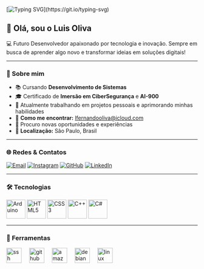 [![Typing SVG](https://readme-typing-svg.demolab.com?font=Montserrat&weight=600&size=30&center=true&vCenter=true&pause=1000&color=6A99E9&width=1000&lines=Ol%C3%A1%2C+seja+bem-vindo(a)+ao+meu+perfil!)](https://git.io/typing-svg) 

## 👋 Olá, sou o Luis Oliva

💻 Futuro Desenvolvedor apaixonado por tecnologia e inovação. Sempre em busca de aprender algo novo e transformar ideias em soluções digitais!

---

### 🚀 Sobre mim

- 📚 Cursando **Desenvolvimento de Sistemas**
- 🎓 Certificado de **Imersão em CiberSegurança** e **AI-900**
- 🔧 Atualmente trabalhando em projetos pessoais e aprimorando minhas habilidades
- 📩 **Como me encontrar:** lfernandooliva@icloud.com
- 🧐 Procuro novas oportunidades e experiências
- 📌 **Localização:** São Paulo, Brasil

---

### 🌐 Redes & Contatos  
[![Email](https://img.shields.io/badge/Email-D14836?style=for-the-badge&logo=gmail&logoColor=white)](mailto:lfernandooliva@icloud.com)
[![Instagram](https://img.shields.io/badge/Instagram-E4405F?style=for-the-badge&logo=instagram&logoColor=white)](https://instagram.com/l.foliva)
[![GitHub](https://img.shields.io/badge/GitHub-181717?style=for-the-badge&logo=github&logoColor=white)](https://github.com/loliva10)
[![LinkedIn](https://img.shields.io/badge/LinkedIn-0A66C2?style=for-the-badge&logo=linkedin&logoColor=white)](https://linkedin.com/in/seu-linkedin)

---

### 🛠 Tecnologias
<p align="left">
  <img src="https://cdn.jsdelivr.net/gh/devicons/devicon/icons/arduino/arduino-original.svg" alt="Arduino" width="50" height="50"/>
  <img src="https://cdn.jsdelivr.net/gh/devicons/devicon/icons/html5/html5-original.svg" alt="HTML5" width="50" height="50"/>
  <img src="https://cdn.jsdelivr.net/gh/devicons/devicon/icons/css3/css3-original.svg" alt="CSS3" width="50" height="50"/>
  <img src="https://cdn.jsdelivr.net/gh/devicons/devicon/icons/cplusplus/cplusplus-original.svg" alt="C++" width="50" height="50"/>
  <img src="https://cdn.jsdelivr.net/gh/devicons/devicon/icons/csharp/csharp-original.svg" alt="C#" width="50" height="50"/>
</p>

---

### 🧰 Ferramentas
<div align="left">
  <img src="https://cdn.jsdelivr.net/gh/devicons/devicon/icons/ssh/ssh-original.svg" height="40" alt="ssh logo"  />
  <img width="12" />
  <img src="https://cdn.jsdelivr.net/gh/devicons/devicon/icons/github/github-original.svg" height="40" alt="github logo"  />
  <img width="12" />
  <img src="https://cdn.jsdelivr.net/gh/devicons/devicon/icons/amazonwebservices/amazonwebservices-line-wordmark.svg" height="40" alt="amazonwebservices logo"  />
  <img width="12" />
  <img src="https://cdn.jsdelivr.net/gh/devicons/devicon/icons/debian/debian-original.svg" height="40" alt="debian logo"  />
  <img width="12" />
  <img src="https://cdn.jsdelivr.net/gh/devicons/devicon/icons/linux/linux-original.svg" height="40" alt="linux logo"  />
  <img width="…
    </div>

---
  
⭐️ Obrigado por visitar meu perfil!
